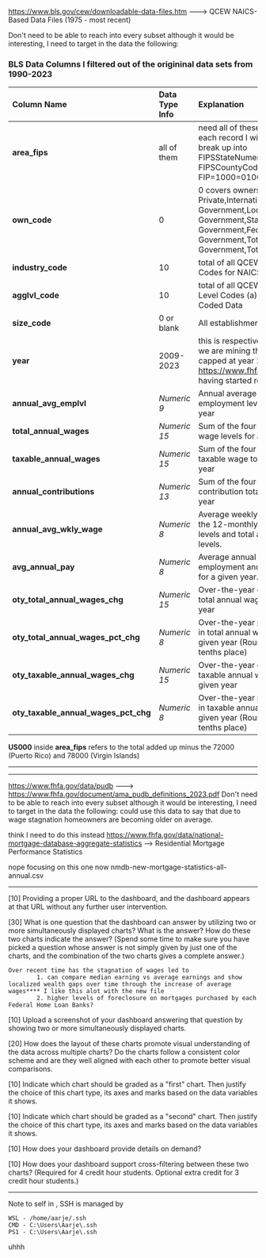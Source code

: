



https://www.bls.gov/cew/downloadable-data-files.htm ---> QCEW NAICS-Based Data Files (1975 - most recent)


Don't need to be able to reach into every subset although it would be interesting, I need to target in the data the following:

### BLS Data Columns I filtered out of the origininal data sets from 1990-2023
Column Name | Data Type Info | Explanation
| :------- | :------ | :--- |
| **area_fips**| all of them | need all of these along with each record I will target, need to break up into FIPSStateNumericCode and FIPSCountyCode. Ex FIP=1000=01000=Aalabama |
| **own_code**| 0 | 0 covers ownership for all Private,International Government,Local Government,State Government,Federal Government,Total Government,Total U.I. Covered 
| **industry_code**| 10|total of all QCEW Ownership Codes for NAICS Coded Data | 
| **agglvl_code**|  10|  total of all QCEW Aggregation Level Codes (a) for NAICS Coded Data | 
| **size_code**|  0 or blank| All establishment sizes |
| **year**|  2009-2023|  this is respective of each year we are mining the data for- capped at year 2009 due to https://www.fhfa.gov/data/pudb having started recording this |
| **annual_avg_emplvl** | *Numeric 9*| Annual average of monthly employment levels for a given year |
| **total_annual_wages** | *Numeric 15* | Sum of the four quarterly total wage levels for a given year |
| **taxable_annual_wages** | *Numeric 15* | Sum of the four quarterly total taxable wage totals for a given year |
| **annual_contributions** | *Numeric 13* | Sum of the four quarterly contribution totals for a given year
| **annual_avg_wkly_wage** | *Numeric 8* | Average weekly wage based on the 12-monthly employment levels and total annual wage levels.
| **avg_annual_pay** | *Numeric 8* | Average annual pay based on employment and wage levels for a given year.
| **oty_total_annual_wages_chg** | *Numeric 15* | Over-the-year change in the total annual wages for a given year
| **oty_total_annual_wages_pct_chg** | *Numeric 8* | Over-the-year percent change in total annual wages for a given year (Rounded to the tenths place)
| **oty_taxable_annual_wages_chg** |*Numeric 15* |Over-the-year change in taxable annual wages for a given year
| **oty_taxable_annual_wages_pct_chg**| *Numeric 8* |Over-the-year percent change in taxable annual wages for a given year (Rounded to the tenths place)|


**US000** inside **area_fips** refers to the total added up minus the 72000 (Puerto Rico) and 78000 (Virgin Islands)

--------------------------------------------------------------------------------------------------------------------------------------------------------------------------------------------------------------



  




--------------------------------------------------------------------------------------------------------------------------------------------------------------------------------------------------------------
https://www.fhfa.gov/data/pudb ---> https://www.fhfa.gov/document/ama_pudb_definitions_2023.pdf
Don't need to be able to reach into every subset although it would be interesting, I need to target in the data the following:
could use this data to say that due to wage stagnation homeowners are becoming older on average.


think I need to do this instead
https://www.fhfa.gov/data/national-mortgage-database-aggregate-statistics --> Res​idential Mort​gage Performance Statistics	




nope focusing on this one now
nmdb-new-mortgage-statistics-all-annual.csv




-------------------------------------------------------------------------------------------------------------------------------------------------------------------------------------------------------------- 





[10] Providing a proper URL to the dashboard, and the dashboard appears at that URL without any further user intervention.

[30] What is one question that the dashboard can answer by utilizing two or more simultaneously displayed charts? What is the answer? How do these two charts indicate the answer? (Spend some time to make sure you have picked a question whose answer is not simply given by just one of the charts, and the combination of the two charts gives a complete answer.)

	Over recent time has the stagnation of wages led to 
			1. can compare median earning vs average earnings and show localized wealth gaps over time through the increase of average wages**** I like this alot with the new file 
			2. higher levels of foreclosure on mortgages purchased by each Federal Home Loan Banks?

[10] Upload a screenshot of your dashboard answering that question by showing two or more simultaneously displayed charts.

[20] How does the layout of these charts promote visual understanding of the data across multiple charts? Do the charts follow a consistent color scheme and are they well aligned with each other to promote better visual comparisons.

[10] Indicate which chart should be graded as a "first" chart. Then justify the choice of this chart type, its axes and marks based on the data variables it shows.

[10] Indicate which chart should be graded as a "second" chart. Then justify the choice of this chart type, its axes and marks based on the data variables it shows.

[10] How does your dashboard provide details on demand?

[10] How does your dashboard support cross-filtering between these two charts?  (Required for 4 credit hour students. Optional extra credit for 3 credit hour students.)




















----------------------------------------------------------------------------------------------------------------------------------------
Note to self in , SSH is managed by
```
WSL - /home/aarje/.ssh 
CMD - C:\Users\Aarje\.ssh
PS1 - C:\Users\Aarje\.ssh
```
uhhh 